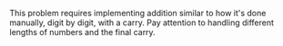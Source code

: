 This problem requires implementing addition similar to how it's done manually, digit by digit, with a carry. Pay attention to handling different lengths of numbers and the final carry.